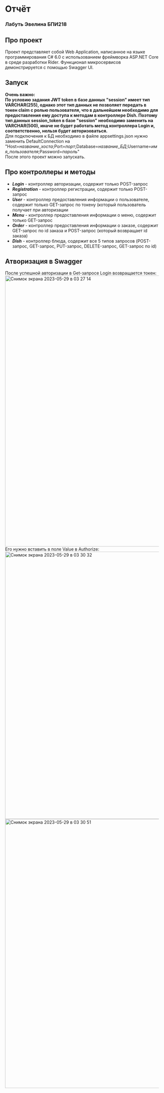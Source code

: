 # Отчёт
### Лабуть Эвелина БПИ218
## Про проект 
Проект представляет собой Web Application, написанное на языке программирования С# 6.0 с использованием фреймворка ASP.NET Core в среде разработки Rider.
Функционал микросервисов демонстрируется с помощью Swagger UI.
## Запуск 
**Очень важно:  
По условию задания JWT token в базе данных "session" имеет тип VARCHAR(255), однако этот тип данных не позволяет передать в токен claim  с ролью пользователя, что в дальнейшем необходимо для предоставления ему доступа к методам в контроллере Dish. Поэтому тип данных   session_token в базе "session" необходимо заменить на VARCHAR(500), иначе не будет работать метод контроллера Login и, соответственно,   нельзя будет авторизоваться.**  
Для подключения к БД необходимо в файле appsettings.json нужно заменить DefaultConnection на   "Host=*название_хоста*;Port=*порт*;Database=*название_БД*;Username=*имя_пользователя*;Password=*пароль*"  
После этого проект можно запускать.
## Про контроллеры и методы 
* ***Login*** - контроллер авторизации, содержит только POST-запрос  
* ***Registration*** - контроллер регистрации, содержит только POST-запрос 
* ***User*** - контроллер предоставления информации о пользователе, содержит только GET-запрос по токену (который пользователь получает при авторизации  
* ***Menu*** - контроллер предоставления информации о меню, содержит только GET-запрос 
* ***Order*** - контроллер предоставления информации о заказе, содержит GET-запрос по id заказа и POST-запрос (который возвращает id заказа)  
*  ***Dish*** - контроллер блюда, содержит все 5 типов запросов (POST-запрос, GET-запрос, PUT-запрос, DELETE-запрос, GET-запрос по id)
## Атворизация в Swagger
После успешной авторизации в Get-запросе Login возвращается токен:
<img width="888" alt="Снимок экрана 2023-05-29 в 03 27 14" src="https://github.com/evelyn-lab/Restaurant_microservices/assets/86932751/acbcb9d4-48a1-47de-af2a-19626eb7ced8">  
Его нужно вставить в поле Value в Authorize:
<img width="876" alt="Снимок экрана 2023-05-29 в 03 30 32" src="https://github.com/evelyn-lab/Restaurant_microservices/assets/86932751/f24c6d29-80a9-40b9-97af-a1e01bf67df3"> 
<img width="882" alt="Снимок экрана 2023-05-29 в 03 30 51" src="https://github.com/evelyn-lab/Restaurant_microservices/assets/86932751/bfc530a6-50fa-4e3a-97bd-158dfe02ce8c">
